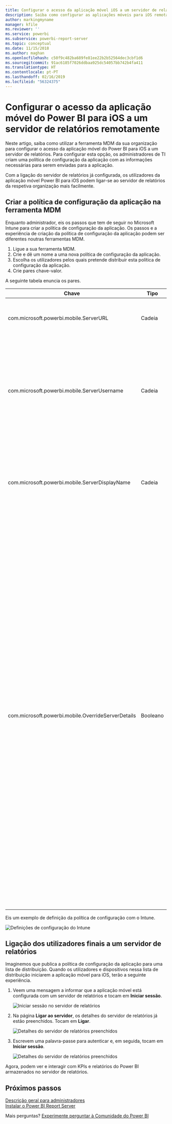 ```yaml
---
title: Configurar o acesso da aplicação móvel iOS a um servidor de relatórios remotamente
description: Saiba como configurar as aplicações móveis para iOS remotamente para o seu servidor de relatórios.
author: markingmyname
manager: kfile
ms.reviewer: ''
ms.service: powerbi
ms.subservice: powerbi-report-server
ms.topic: conceptual
ms.date: 11/15/2018
ms.author: maghan
ms.openlocfilehash: c50f9c482ba689fe81ee22b2b52564dec3cbf1d6
ms.sourcegitcommit: 91ac6185f7026ddbaa925dc54057bb742b4fa411
ms.translationtype: HT
ms.contentlocale: pt-PT
ms.lasthandoff: 02/16/2019
ms.locfileid: "56324375"
---
```

# <a name="configure-power-bi-ios-mobile-app-access-to-a-report-server-remotely"></a>Configurar o acesso da aplicação móvel do Power BI para iOS a um servidor de relatórios remotamente

Neste artigo, saiba como utilizar a ferramenta MDM da sua organização para configurar o acesso da aplicação móvel do Power BI para iOS a um servidor de relatórios. Para configurar esta opção, os administradores de TI criam uma política de configuração da aplicação com as informações necessárias para serem enviadas para a aplicação. 

 Com a ligação do servidor de relatórios já configurada, os utilizadores da aplicação móvel Power BI para iOS podem ligar-se ao servidor de relatórios da respetiva organização mais facilmente. 

## <a name="create-the-app-configuration-policy-in-mdm-tool"></a>Criar a política de configuração da aplicação na ferramenta MDM 

Enquanto administrador, eis os passos que tem de seguir no Microsoft Intune para criar a política de configuração da aplicação. Os passos e a experiência de criação da política de configuração da aplicação podem ser diferentes noutras ferramentas MDM. 

1. Ligue a sua ferramenta MDM. 
2. Crie e dê um nome a uma nova política de configuração da aplicação. 
3. Escolha os utilizadores pelos quais pretende distribuir esta política de configuração da aplicação. 
4. Crie pares chave-valor. 

A seguinte tabela enuncia os pares.

|Chave  |Tipo  |Descrição  |
|---------|---------|---------|
| com.microsoft.powerbi.mobile.ServerURL | Cadeia | URL do Servidor de Relatórios <br> Deve começar por http/https |
| com.microsoft.powerbi.mobile.ServerUsername | Cadeia | [opcional] <br> O nome de utilizador a utilizar para ligar o servidor. <br> Se não existir, a aplicação pedirá ao utilizador para escrever o nome de utilizador para a ligação.| 
| com.microsoft.powerbi.mobile.ServerDisplayName | Cadeia | [opcional] <br> O valor predefinido é "Servidor de relatórios" <br> Um nome amigável utilizado na aplicação para representar o servidor | 
| com.microsoft.powerbi.mobile.OverrideServerDetails | Booleano | O valor predefinido é Verdadeiro <br>Quando definido como "True", substitui todas as definições do Servidor de Relatórios já existente no dispositivo móvel. Os servidores existentes que já estiverem configurados serão eliminados. <br> Quando a substituição está definida como Verdadeiro, isto impede também que o utilizador remova essa configuração. <br> Se estiver definido como "Falso", adicionará os valores emitidos, mantendo as definições existentes. <br> Se o mesmo URL do servidor já estiver configurado na aplicação móvel, esta manterá essa configuração tal como está. A aplicação não pedirá ao utilizador para voltar a autenticar para o mesmo servidor. |

Eis um exemplo de definição da política de configuração com o Intune.

![Definições de configuração do Intune](media/configure-powerbi-mobile-apps-remote/power-bi-ios-remote-configuration-settings.png)

## <a name="end-users-connecting-to-a-report-server"></a>Ligação dos utilizadores finais a um servidor de relatórios

 Imaginemos que publica a política de configuração da aplicação para uma lista de distribuição. Quando os utilizadores e dispositivos nessa lista de distribuição iniciarem a aplicação móvel para iOS, terão a seguinte experiência. 

1. Veem uma mensagem a informar que a aplicação móvel está configurada com um servidor de relatórios e tocam em **Iniciar sessão**.

    ![Iniciar sessão no servidor de relatórios](media/configure-powerbi-mobile-apps-remote/power-bi-config-server-sign-in.png)

2.  Na página **Ligar ao servidor**, os detalhes do servidor de relatórios já estão preenchidos. Tocam em **Ligar**.

    ![Detalhes do servidor de relatórios preenchidos](media/configure-powerbi-mobile-apps-remote/power-bi-ios-remote-configure-connect-server.png)

3. Escrevem uma palavra-passe para autenticar e, em seguida, tocam em **Iniciar sessão**. 

    ![Detalhes do servidor de relatórios preenchidos](media/configure-powerbi-mobile-apps-remote/power-bi-config-server-address.png)

Agora, podem ver e interagir com KPIs e relatórios do Power BI armazenados no servidor de relatórios.

## <a name="next-steps"></a>Próximos passos
[Descrição geral para administradores](admin-handbook-overview.md)  
[Instalar o Power BI Report Server](install-report-server.md)  

Mais perguntas? [Experimente perguntar à Comunidade do Power BI](https://community.powerbi.com/)

